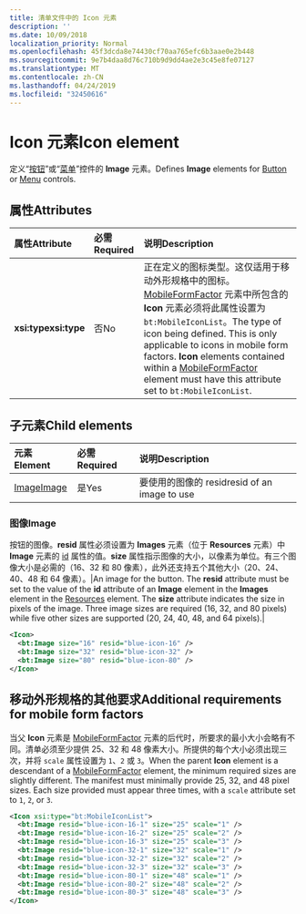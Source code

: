 ```yaml
---
title: 清单文件中的 Icon 元素
description: ''
ms.date: 10/09/2018
localization_priority: Normal
ms.openlocfilehash: 45f3dcda8e74430cf70aa765efc6b3aae0e2b448
ms.sourcegitcommit: 9e7b4daa8d76c710b9d9dd4ae2e3c45e8fe07127
ms.translationtype: MT
ms.contentlocale: zh-CN
ms.lasthandoff: 04/24/2019
ms.locfileid: "32450616"
---
```

# <a name="icon-element"></a><span data-ttu-id="9213d-102">Icon 元素</span><span class="sxs-lookup"><span data-stu-id="9213d-102">Icon element</span></span>

<span data-ttu-id="9213d-103">定义“[按钮](control.md#button-control)”或“[菜单](control.md#menu-dropdown-button-controls)”控件的 **Image** 元素。</span><span class="sxs-lookup"><span data-stu-id="9213d-103">Defines **Image** elements for [Button](control.md#button-control) or [Menu](control.md#menu-dropdown-button-controls) controls.</span></span>

## <a name="attributes"></a><span data-ttu-id="9213d-104">属性</span><span class="sxs-lookup"><span data-stu-id="9213d-104">Attributes</span></span>

|  <span data-ttu-id="9213d-105">属性</span><span class="sxs-lookup"><span data-stu-id="9213d-105">Attribute</span></span>  |  <span data-ttu-id="9213d-106">必需</span><span class="sxs-lookup"><span data-stu-id="9213d-106">Required</span></span>  |  <span data-ttu-id="9213d-107">说明</span><span class="sxs-lookup"><span data-stu-id="9213d-107">Description</span></span>  |
|:-----|:-----|:-----|
|  <span data-ttu-id="9213d-108">**xsi:type**</span><span class="sxs-lookup"><span data-stu-id="9213d-108">**xsi:type**</span></span>  |  <span data-ttu-id="9213d-109">否</span><span class="sxs-lookup"><span data-stu-id="9213d-109">No</span></span>  | <span data-ttu-id="9213d-p101">正在定义的图标类型。这仅适用于移动外形规格中的图标。[MobileFormFactor](mobileformfactor.md) 元素中所包含的 **Icon** 元素必须将此属性设置为 `bt:MobileIconList`。</span><span class="sxs-lookup"><span data-stu-id="9213d-p101">The type of icon being defined. This is only applicable to icons in mobile form factors. **Icon** elements contained within a [MobileFormFactor](mobileformfactor.md) element must have this attribute set to `bt:MobileIconList`.</span></span> |

## <a name="child-elements"></a><span data-ttu-id="9213d-113">子元素</span><span class="sxs-lookup"><span data-stu-id="9213d-113">Child elements</span></span>

|  <span data-ttu-id="9213d-114">元素</span><span class="sxs-lookup"><span data-stu-id="9213d-114">Element</span></span> |  <span data-ttu-id="9213d-115">必需</span><span class="sxs-lookup"><span data-stu-id="9213d-115">Required</span></span>  |  <span data-ttu-id="9213d-116">说明</span><span class="sxs-lookup"><span data-stu-id="9213d-116">Description</span></span>  |
|:-----|:-----|:-----|
|  [<span data-ttu-id="9213d-117">Image</span><span class="sxs-lookup"><span data-stu-id="9213d-117">Image</span></span>](#image)        | <span data-ttu-id="9213d-118">是</span><span class="sxs-lookup"><span data-stu-id="9213d-118">Yes</span></span> |   <span data-ttu-id="9213d-119">要使用的图像的 resid</span><span class="sxs-lookup"><span data-stu-id="9213d-119">resid of an image to use</span></span>         |

### <a name="image"></a><span data-ttu-id="9213d-120">图像</span><span class="sxs-lookup"><span data-stu-id="9213d-120">Image</span></span>

<span data-ttu-id="9213d-p102">按钮的图像。**resid** 属性必须设置为 **Images** 元素（位于 **Resources** 元素）中 **Image** 元素的 [id](resources.md) 属性的值。**size** 属性指示图像的大小，以像素为单位。有三个图像大小是必需的（16、32 和 80 像素），此外还支持五个其他大小（20、24、40、48 和 64 像素）。|</span><span class="sxs-lookup"><span data-stu-id="9213d-p102">An image for the button. The  **resid** attribute must be set to the value of the **id** attribute of an **Image** element in the **Images** element in the [Resources](resources.md) element. The **size** attribute indicates the size in pixels of the image. Three image sizes are required (16, 32, and 80 pixels) while five other sizes are supported (20, 24, 40, 48, and 64 pixels).|</span></span>

```xml
<Icon>
  <bt:Image size="16" resid="blue-icon-16" />
  <bt:Image size="32" resid="blue-icon-32" />
  <bt:Image size="80" resid="blue-icon-80" />
</Icon>
```

## <a name="additional-requirements-for-mobile-form-factors"></a><span data-ttu-id="9213d-125">移动外形规格的其他要求</span><span class="sxs-lookup"><span data-stu-id="9213d-125">Additional requirements for mobile form factors</span></span>

<span data-ttu-id="9213d-p103">当父 **Icon** 元素是 [MobileFormFactor](mobileformfactor.md) 元素的后代时，所要求的最小大小会略有不同。清单必须至少提供 25、32 和 48 像素大小。所提供的每个大小必须出现三次，并将 `scale` 属性设置为 `1`、`2` 或 `3`。</span><span class="sxs-lookup"><span data-stu-id="9213d-p103">When the parent **Icon** element is a descendant of a [MobileFormFactor](mobileformfactor.md) element, the minimum required sizes are slightly different. The manifest must minimally provide 25, 32, and 48 pixel sizes. Each size provided must appear three times, with a `scale` attribute set to `1`, `2`, or `3`.</span></span>

```xml
<Icon xsi:type="bt:MobileIconList">
  <bt:Image resid="blue-icon-16-1" size="25" scale="1" />
  <bt:Image resid="blue-icon-16-2" size="25" scale="2" />
  <bt:Image resid="blue-icon-16-3" size="25" scale="3" />
  <bt:Image resid="blue-icon-32-1" size="32" scale="1" />
  <bt:Image resid="blue-icon-32-2" size="32" scale="2" />
  <bt:Image resid="blue-icon-32-3" size="32" scale="3" />
  <bt:Image resid="blue-icon-80-1" size="48" scale="1" />
  <bt:Image resid="blue-icon-80-2" size="48" scale="2" />
  <bt:Image resid="blue-icon-80-3" size="48" scale="3" />
</Icon>
```
